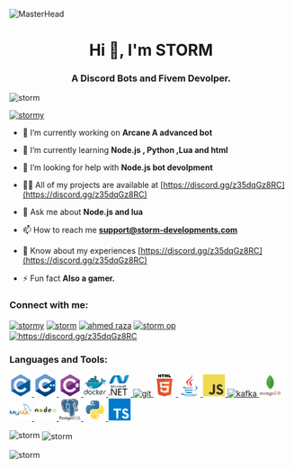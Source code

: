 ![MasterHead](https://cdn.discordapp.com/attachments/911496436250738718/960504568536522832/giphy.gif)
<h1 align="center">Hi 👋, I'm STORM</h1>
<h3 align="center">A Discord Bots and Fivem Devolper.</h3>

<p align="left"> <img src="https://komarev.com/ghpvc/?username=storm&label=Profile%20views&color=0e75b6&style=flat" alt="storm" /> </p>

<p align="left"> <a href="https://twitter.com/stormy" target="blank"><img src="https://img.shields.io/twitter/follow/stormy?logo=twitter&style=for-the-badge" alt="stormy" /></a> </p>

- 🤖 I’m currently working on **Arcane A advanced bot**

- 🌱 I’m currently learning **Node.js , Python ,Lua and html**

- 🤝 I’m looking for help with **Node.js bot devolpment**

- 👨‍💻 All of my projects are available at [https://discord.gg/z35dqGz8RC](https://discord.gg/z35dqGz8RC)

- 💬 Ask me about **Node.js and lua**

- 📫 How to reach me **support@storm-developments.com**

- 📄 Know about my experiences [https://discord.gg/z35dqGz8RC](https://discord.gg/z35dqGz8RC)

- ⚡ Fun fact **Also a gamer.**

<h3 align="left">Connect with me:</h3>
<p align="left">
<a href="https://twitter.com/stormy" target="blank"><img align="center" src="https://raw.githubusercontent.com/rahuldkjain/github-profile-readme-generator/master/src/images/icons/Social/twitter.svg" alt="stormy" height="30" width="40" /></a>
<a href="https://fb.com/storm" target="blank"><img align="center" src="https://raw.githubusercontent.com/rahuldkjain/github-profile-readme-generator/master/src/images/icons/Social/facebook.svg" alt="storm" height="30" width="40" /></a>
<a href="https://instagram.com/ahmed raza" target="blank"><img align="center" src="https://raw.githubusercontent.com/rahuldkjain/github-profile-readme-generator/master/src/images/icons/Social/instagram.svg" alt="ahmed raza" height="30" width="40" /></a>
<a href="https://www.youtube.com/c/storm op" target="blank"><img align="center" src="https://raw.githubusercontent.com/rahuldkjain/github-profile-readme-generator/master/src/images/icons/Social/youtube.svg" alt="storm op" height="30" width="40" /></a>
<a href="https://discord.gg/https://discord.gg/z35dqGz8RC" target="blank"><img align="center" src="https://raw.githubusercontent.com/rahuldkjain/github-profile-readme-generator/master/src/images/icons/Social/discord.svg" alt="https://discord.gg/z35dqGz8RC" height="30" width="40" /></a>
</p>

<h3 align="left">Languages and Tools:</h3>
<p align="left"> <a href="https://www.cprogramming.com/" target="_blank" rel="noreferrer"> <img src="https://raw.githubusercontent.com/devicons/devicon/master/icons/c/c-original.svg" alt="c" width="40" height="40"/> </a> <a href="https://www.w3schools.com/cpp/" target="_blank" rel="noreferrer"> <img src="https://raw.githubusercontent.com/devicons/devicon/master/icons/cplusplus/cplusplus-original.svg" alt="cplusplus" width="40" height="40"/> </a> <a href="https://www.w3schools.com/cs/" target="_blank" rel="noreferrer"> <img src="https://raw.githubusercontent.com/devicons/devicon/master/icons/csharp/csharp-original.svg" alt="csharp" width="40" height="40"/> </a> <a href="https://www.docker.com/" target="_blank" rel="noreferrer"> <img src="https://raw.githubusercontent.com/devicons/devicon/master/icons/docker/docker-original-wordmark.svg" alt="docker" width="40" height="40"/> </a> <a href="https://dotnet.microsoft.com/" target="_blank" rel="noreferrer"> <img src="https://raw.githubusercontent.com/devicons/devicon/master/icons/dot-net/dot-net-original-wordmark.svg" alt="dotnet" width="40" height="40"/> </a> <a href="https://git-scm.com/" target="_blank" rel="noreferrer"> <img src="https://www.vectorlogo.zone/logos/git-scm/git-scm-icon.svg" alt="git" width="40" height="40"/> </a> <a href="https://www.w3.org/html/" target="_blank" rel="noreferrer"> <img src="https://raw.githubusercontent.com/devicons/devicon/master/icons/html5/html5-original-wordmark.svg" alt="html5" width="40" height="40"/> </a> <a href="https://www.java.com" target="_blank" rel="noreferrer"> <img src="https://raw.githubusercontent.com/devicons/devicon/master/icons/java/java-original.svg" alt="java" width="40" height="40"/> </a> <a href="https://developer.mozilla.org/en-US/docs/Web/JavaScript" target="_blank" rel="noreferrer"> <img src="https://raw.githubusercontent.com/devicons/devicon/master/icons/javascript/javascript-original.svg" alt="javascript" width="40" height="40"/> </a> <a href="https://kafka.apache.org/" target="_blank" rel="noreferrer"> <img src="https://www.vectorlogo.zone/logos/apache_kafka/apache_kafka-icon.svg" alt="kafka" width="40" height="40"/> </a> <a href="https://www.mongodb.com/" target="_blank" rel="noreferrer"> <img src="https://raw.githubusercontent.com/devicons/devicon/master/icons/mongodb/mongodb-original-wordmark.svg" alt="mongodb" width="40" height="40"/> </a> <a href="https://www.mysql.com/" target="_blank" rel="noreferrer"> <img src="https://raw.githubusercontent.com/devicons/devicon/master/icons/mysql/mysql-original-wordmark.svg" alt="mysql" width="40" height="40"/> </a> <a href="https://nodejs.org" target="_blank" rel="noreferrer"> <img src="https://raw.githubusercontent.com/devicons/devicon/master/icons/nodejs/nodejs-original-wordmark.svg" alt="nodejs" width="40" height="40"/> </a> <a href="https://www.postgresql.org" target="_blank" rel="noreferrer"> <img src="https://raw.githubusercontent.com/devicons/devicon/master/icons/postgresql/postgresql-original-wordmark.svg" alt="postgresql" width="40" height="40"/> </a> <a href="https://www.python.org" target="_blank" rel="noreferrer"> <img src="https://raw.githubusercontent.com/devicons/devicon/master/icons/python/python-original.svg" alt="python" width="40" height="40"/> </a> <a href="https://www.typescriptlang.org/" target="_blank" rel="noreferrer"> <img src="https://raw.githubusercontent.com/devicons/devicon/master/icons/typescript/typescript-original.svg" alt="typescript" width="40" height="40"/> </a> </p>

<p><img align="left" src="https://github-readme-stats.vercel.app/api/top-langs?username=storm&show_icons=true&locale=en&layout=compact" alt="storm" /></p>

<p>&nbsp;<img align="center" src="https://github-readme-stats.vercel.app/api?username=storm&show_icons=true&locale=en" alt="storm" /></p>

<p><img align="center" src="https://github-readme-streak-stats.herokuapp.com/?user=storm&" alt="storm" /></p>

